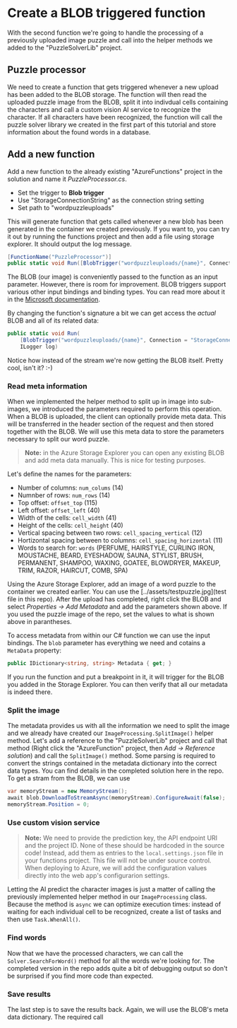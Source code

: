 # Create a BLOB triggered function

With the second function we're going to handle the processing of a previously uploaded image puzzle and call into the helper methods we added to the "PuzzleSolverLib" project.

## Puzzle processor

We need to create a function that gets triggered whenever a new upload has been added to the BLOB storage. The function will then read the uploaded puzzle image from the BLOB, split it into indivdual cells containing the characters and call a custom vision AI service to recognize the character. If all characters have been recognized, the function will call the puzzle solver library we created in the first part of this tutorial and store information about the found words in a database.

## Add a new function

Add a new function to the already existing "AzureFunctions" project in the solution and name it _PuzzleProcessor.cs_.

* Set the trigger to **Blob trigger**
* Use "StorageConnectionString" as the connection string setting
* Set path to "wordpuzzleuploads"

This will generate function that gets called whenever a new blob has been generated in the container we created previously. If you want to, you can try it out by running the functions project and then add a file using storage explorer. It should output the log message.

```cs
[FunctionName("PuzzleProcessor")]
public static void Run([BlobTrigger("wordpuzzleuploads/{name}", Connection = "StorageConnectionString")]Stream blob, string name, ILogger log)
```

The BLOB (our image) is conveniently passed to the function as an input parameter. However, there is room for improvement. BLOB triggers support various other input bindings and binding types. You can read more about it in the [Microsoft documentation](https://docs.microsoft.com/en-us/azure/azure-functions/functions-bindings-storage-blob).

By changing the function's signature a bit we can get access the _actual_ BLOB and all of its related data:

```cs
public static void Run(
    [BlobTrigger("wordpuzzleuploads/{name}", Connection = "StorageConnectionString")]CloudBlockBlob blob,
    ILogger log)
```

Notice how instead of the stream we're now getting the BLOB itself. Pretty cool, isn't it? :-)

### Read meta information

When we implemented the helper method to split up in image into sub-images, we introduced the parameters required to perform this operation. When a BLOB is uploaded, the client can optionally provide meta data. This will be transferred in the header section of the request and then stored together with the BLOB. We will use this meta data to store the parameters necessary to split our word puzzle.

> **Note:** in the Azure Storage Explorer you can open any existing BLOB and add meta data manually. This is nice for testing purposes.

Let's define the names for the parameters:

* Number of columns: `num_colums` (14)
* Numnber of rows: `num_rows` (14)
* Top offset: `offset_top` (115)
* Left offset: `offset_left` (40)
* Width of the cells: `cell_width` (41)
* Height of the cells: `cell_height` (40)
* Vertical spacing between two rows: `cell_spacing_vertical` (12)
* Hortizontal spacing between to columns: `cell_spacing_horizontal` (11)
* Words to search for: `words` (PERFUME, HAIRSTYLE, CURLING IRON, MOUSTACHE, BEARD, EYESHADOW, SAUNA, STYLIST, BRUSH, PERMANENT, SHAMPOO, WAXING, GOATEE, BLOWDRYER, MAKEUP, TRIM, RAZOR, HAIRCUT, COMB, SPA)

Using the Azure Storage Explorer, add an image of a word puzzle to the container we created earlier. You can use the [../assets/testpuzzle.jpg](test file in this repo). After the upload has completed, right click the BLOB and select _Properties -> Add Metadata_ and add the parameters shown above. If you used the puzzle image of the repo, set the values to what is shown above in parantheses.

To access metadata from within our C# function we can use the input bindings. The `blob` parameter has everything we need and cotains a `MetaData` property:

```cs
public IDictionary<string, string> Metadata { get; }
```

If you run the function and put a breakpoint in it, it will trigger for the BLOB you added in the Storage Explorer. You can then verify that all our metadata is indeed there.

### Split the image

The metadata provides us with all the information we need to split the image and we already have created our `ImageProcessing.SplitImage()` helper method. Let's add a reference to the "PuzzleSolverLib" project and call that method (Right click the "AzureFunction" project, then _Add -> Reference solution_) and call the `SplitImage()` method. Some parsing is required to convert the strings contained in the metadata dictionary into the correct data types. You can find details in the completed solution here in the repo. To get a stram from the BLOB, we can use

```cs
var memoryStream = new MemoryStream();
await blob.DownloadToStreamAsync(memoryStream).ConfigureAwait(false);
memoryStream.Position = 0;
```

### Use custom vision service

> **Note:** We need to provide the prediction key, the API endpoint URI and the project ID. None of these should be hardcoded in the source code! Instead, add them as entries to the `local.settings.json` file in your functions project. This file will not be under source control. When deploying to Azure, we will add the configuration values directly into the web app's configurarion settings.

Letting the AI predict the character images is just a matter of calling the previously implemented helper method in our `ImageProcessing` class. Because the method is `async` we can optimize execution times: instead of waiting for each individual cell to be recognized, create a list of tasks and then use `Task.WhenAll()`.

### Find words

Now that we have the processed characters, we can call the `Solver.SearchForWord()` method for all the words we're looking for. The completed version in the repo adds quite a bit of debugging output so don't be surprised if you find more code than expected.

### Save results

The last step is to save the results back. Again, we will use the BLOB's meta data dictionary. The required call 


